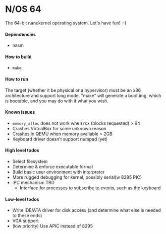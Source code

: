 # N/OS 64

The 64-bit nanokernel operating system.
Let's have fun! :-)

#### Dependencies
  - nasm

#### How to build
  - `make`

#### How to run
  The target (whether it be physical or a hypervisor) must be an x86 architecture
  and support long mode. "make" will generate a boot.img, which is bootable, and
  you may do with it what you wish.

#### Known issues
  - `memory_alloc` does not work when rcx (blocks requested) > 64
  - Crashes VirtualBox for some unknown reason
  - Crashes in QEMU when memory available > 2GB
  - Keyboard driver doesn't support numpad (yet)

#### High level todos
  - Select filesystem
  - Determine & enforce executable format
  - Build basic user environment with interpreter
  - More rugged debugging for kernel, possibly serial(w 8295 PIC)
  - IPC mechanism TBD
    - Interface for processes to subscribe to events, such as the keyboard

#### Low-level todos
  - Write IDE/ATA driver for disk access (and determine what else is needed to these ends)
  - VGA support
  - (low priority) Use APIC instead of 8295
